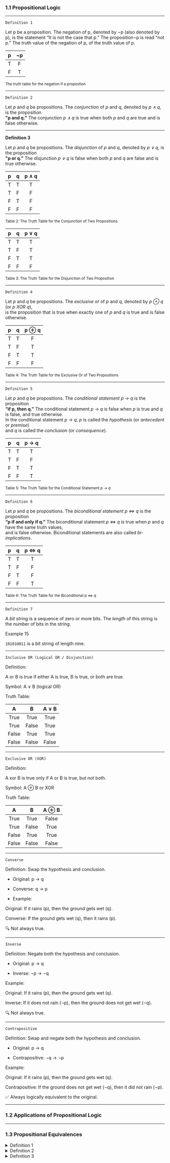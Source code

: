 ### 1.1 Propositional Logic

---

`Definition 1`

Let p be a proposition. The negation of p, denoted by ¬p (also denoted by p), is the statement
“It is not the case that p.”
The proposition¬p is read “not p.” The truth value of the negation of p,
of the truth value of p.

|  p  | ¬p  |
| :-: | :-: |
|  T  |  F  |
|  F  |  T  |

<sub>The truth table for the negation if a propostion</sub>

---

`Definition 2`

Let _p_ and _q_ be propositions. The _conjunction_ of _p_ and _q_, denoted by _p ∧ q_, is the proposition  
**"p and q."** The conjunction _p ∧ q_ is true when both _p_ and _q_ are true and is false otherwise.

---

**Definition 3**

Let _p_ and _q_ be propositions. The _disjunction_ of _p_ and _q_, denoted by _p ∨ q_, is the proposition  
**"p or q."** The disjunction _p ∨ q_ is false when both _p_ and _q_ are false and is true otherwise.

|  p  |  q  | p ∧ q |
| :-: | :-: | :---: |
|  T  |  T  |   T   |
|  T  |  F  |   F   |
|  F  |  T  |   F   |
|  F  |  F  |   F   |

<sub>Table 2: The Truth Table for the Conjunction of Two Propositions</sub>

|  p  |  q  | p ∨ q |
| :-: | :-: | :---: |
|  T  |  T  |   T   |
|  T  |  F  |   T   |
|  F  |  T  |   T   |
|  F  |  F  |   F   |

<sub>Table 3: The Truth Table for the Disjunction of Two Proposition</sub>

---

`Definition 4`

Let _p_ and _q_ be propositions. The _exclusive or_ of _p_ and _q_, denoted by _p ⊕ q_ (or _p XOR q_),  
is the proposition that is true when exactly one of _p_ and _q_ is true and is false otherwise.

|  p  |  q  | p ⊕ q |
| :-: | :-: | :---: |
|  T  |  T  |   F   |
|  T  |  F  |   T   |
|  F  |  T  |   T   |
|  F  |  F  |   F   |

<sub>Table 4: The Truth Table for the Exclusive Or of Two Propositions</sub>

---

`Definition 5`

Let _p_ and _q_ be propositions. The _conditional statement_ _p → q_ is the proposition  
**“if p, then q.”** The conditional statement _p → q_ is false when _p_ is true and _q_ is false, and true otherwise.  
In the conditional statement _p → q_, _p_ is called the _hypothesis_ (or _antecedent_ or _premise_)  
and _q_ is called the _conclusion_ (or _consequence_).

|  p  |  q  | p → q |
| :-: | :-: | :---: |
|  T  |  T  |   T   |
|  T  |  F  |   F   |
|  F  |  T  |   T   |
|  F  |  F  |   T   |

<sub>Table 5: The Truth Table for the Conditional Statement _p → q_</sub>

---

`Definition 6`

Let _p_ and _q_ be propositions. The _biconditional statement_ _p ⇔ q_ is the proposition  
**“p if and only if q.”** The biconditional statement _p ⇔ q_ is true when _p_ and _q_ have the same truth values,  
and is false otherwise. Biconditional statements are also called _bi-implications_.

|  p  |  q  | p ⇔ q |
| :-: | :-: | :---: |
|  T  |  T  |   T   |
|  T  |  F  |   F   |
|  F  |  T  |   F   |
|  F  |  F  |   T   |

<sub>Table 6: The Truth Table for the Biconditional p ⇔ q</sub>

---

`Definition 7`

A _bit string_ is a sequence of zero or more bits. The _length_ of this string is the number of bits in the string.

Example 15

`101010011` is a bit string of length nine.

---

`Inclusive OR (Logical OR / Disjunction)`

Definition:

A or B is true if either A is true, B is true, or both are true.

Symbol: A ∨ B (logical OR)

Truth Table:

|   A   |   B   | A ∨ B |
| :---: | :---: | :---: |
| True  | True  | True  |
| True  | False | True  |
| False | True  | True  |
| False | False | False |

---

`Exclusive OR (XOR)`

Definition:

A xor B is true only if A or B is true, but not both.

Symbol: A ⊕ B or XOR

Truth Table:

|   A   |   B   | A ⊕ B |
| :---: | :---: | :---: |
| True  | True  | False |
| True  | False | True  |
| False | True  | True  |
| False | False | False |

---

`Converse`

Definition: Swap the hypothesis and conclusion.

- Original: p → q

- Converse: q → p

- Example:

Original: If it rains (p), then the ground gets wet (q).

Converse: If the ground gets wet (q), then it rains (p).

🔍 Not always true.

---

`Inverse`

Definition: Negate both the hypothesis and conclusion.

- Original: p → q

- Inverse: ¬p → ¬q

Example:

Original: If it rains (p), then the ground gets wet (q).

Inverse: If it does not rain (¬p), then the ground does not get wet (¬q).

🔍 Not always true.

---

`Contrapositive`

Definition: Swap and negate both the hypothesis and conclusion.

- Original: p → q

- Contrapositive: ¬q → ¬p

Example:

Original: If it rains (p), then the ground gets wet (q).

Contrapositive: If the ground does not get wet (¬q), then it did not rain (¬p).

✅ Always logically equivalent to the original.

---

### 1.2 Applications of Propositional Logic

---

### 1.3 Propositional Equivalences

<details>
  <summary>Definition 1</summary>
  
A compound proposition that is always true, no matter what the truth values of the propositional variables that occur in it, is called a `tautology`.

A compound proposition that is always false is called a `contradiction`.

A compound proposition that is neither a tautology nor a contradiction is called a `contingency`.

|  p  | ¬p  | p ∨ ¬p | p ∧ ¬p |
| :-: | :-: | :----: | :----: |
|  T  |  F  |   T    |   F    |
|  F  |  T  |   T    |   F    |

<sub>Example of a tautology and a contradiction</sub>

</details>

<details>
  <summary>Definition 2</summary>

The compound propositions p and q are called logically equivalent if p ↔ q is a `tautology`.

The notation p ≡ q denotes that p and q are `logically equivalent`.

p ↔ q meaning:

The biconditional statement p↔q (read as "p if and only if q") means that:

p and q have the same truth value — either both are true, or both are false.

p ≡ q meaning:

Logical equivalence. This indicates that propositions p and 𝑞 always have the same truth value in all possible cases — that is, their truth tables match.

</details>

<details>
  <summary>Definition 3</summary>
  
| **Equivalence**                        | **Name**               |
|:----------------------------------------:|:------------------------:|
| p ∧ `T` ≡ p                              | Identity law           |
| p ∨ `F` ≡ p                              | Identity law           |
| p ∨ `T` ≡ `T`                              | Domination law         |
| p ∧ `F` ≡ `F`                              | Domination law         |
| p ∨ p ≡ p                              | Idempotent law         |
| p ∧ p ≡ p                              | Idempotent law         |
| ¬(¬p) ≡ p                              | Double negation law    |
| p ∨ q ≡ q ∨ p                          | Commutative law        |
| p ∧ q ≡ q ∧ p                          | Commutative law        |
| (p ∨ q) ∨ r ≡ p ∨ (q ∨ r)              | Associative law        |
| (p ∧ q) ∧ r ≡ p ∧ (q ∧ r)              | Associative law        |
| p ∨ (q ∧ r) ≡ (p ∨ q) ∧ (p ∨ r)        | Distributive law       |
| p ∧ (q ∨ r) ≡ (p ∧ q) ∨ (p ∧ r)        | Distributive law       |
| ¬(p ∧ q) ≡ ¬p ∨ ¬q                     | De Morgan’s law        |
| ¬(p ∨ q) ≡ ¬p ∧ ¬q                     | De Morgan’s law        |
| p ∨ (p ∧ q) ≡ p                        | Absorption law         |
| p ∧ (p ∨ q) ≡ p                        | Absorption law         |
| p ∨ ¬p ≡ `T`                             | Negation law           |
| p ∧ ¬p ≡ `F`                             | Negation law           |

<sub>Logical Equivalences</sub>

</details>
